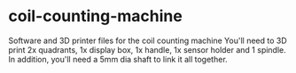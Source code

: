 # coil-counting-machine
Software and 3D printer files for the coil counting machine
You'll need to 3D print 2x quadrants, 1x display box, 1x handle, 1x sensor holder and 1 spindle.
In addition, you'll need a 5mm dia shaft to link it all together. 
